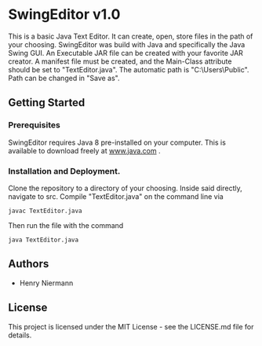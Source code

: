 # SwingEditor v1.0
This is a basic Java Text Editor. It can create, open, store files in the path of your choosing. SwingEditor was build with Java and specifically the Java Swing GUI. An Executable JAR file can be created with your favorite JAR creator. A manifest file must be created, and the Main-Class attribute should be set to "TextEditor.java". The automatic path is "C:\Users\Public". Path can be changed in "Save as".
## Getting Started
### Prerequisites
SwingEditor requires Java 8 pre-installed on your computer. This is available to download freely at www.java.com .
### Installation and Deployment.
Clone the repository to a directory of your choosing. Inside said directly, navigate to src. Compile "TextEditor.java" on the command line via
```
javac TextEditor.java
```
Then run the file with the command
```
java TextEditor.java
```

## Authors
- Henry Niermann
## License
This project is licensed under the MIT License - see the LICENSE.md file for details.



